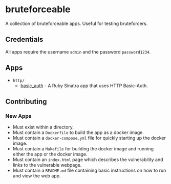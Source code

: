 # bruteforceable

A collection of bruteforceable apps. Useful for testing bruteforcers.

## Credentials

All apps require the username `admin` and the password `password1234`.

## Apps

* `http/`
  * [basic_auth](http/basic_auth) - A Ruby Sinatra app that uses HTTP
    Basic-Auth.

## Contributing

### New Apps

* Must exist within a directory.
* Must contain a `Dockerfile` to build the app as a docker image.
* Must contain a `docker-compose.yml` file for quickly starting up the docker
  image.
* Must contain a `Makefile` for building the docker image and running either
  the app or the docker image.
* Must contain an `index.html` page which describes the vulnerability and links
  to the vulnerable webpage.
* Must contain a `README.md` file containing basic instructions on how to run
  and view the web app.
